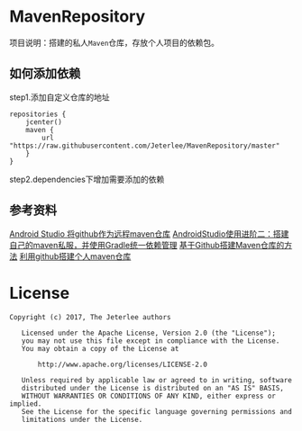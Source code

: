 # MavenRepository
项目说明：搭建的私人`Maven`仓库，存放个人项目的依赖包。

## 如何添加依赖
step1.添加自定义仓库的地址
```
repositories {  
    jcenter()
    maven {
        url "https://raw.githubusercontent.com/Jeterlee/MavenRepository/master"
    }
}
```

step2.dependencies下增加需要添加的依赖

## 参考资料
[Android Studio 将github作为远程maven仓库](http://blog.csdn.net/leilba/article/details/49367271)
[AndroidStudio使用进阶二：搭建自己的maven私服，并使用Gradle统一依赖管理](http://blog.csdn.net/jf_1994/article/details/51228560)
[基于Github搭建Maven仓库的方法](http://www.jianshu.com/p/3111bcf96cdf)
[利用github搭建个人maven仓库](http://blog.csdn.net/hengyunabc/article/details/47308913)

# License
```
Copyright (c) 2017, The Jeterlee authors 

   Licensed under the Apache License, Version 2.0 (the "License");
   you may not use this file except in compliance with the License.
   You may obtain a copy of the License at

       http://www.apache.org/licenses/LICENSE-2.0

   Unless required by applicable law or agreed to in writing, software
   distributed under the License is distributed on an "AS IS" BASIS,
   WITHOUT WARRANTIES OR CONDITIONS OF ANY KIND, either express or implied.
   See the License for the specific language governing permissions and
   limitations under the License.
```
